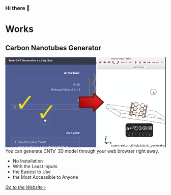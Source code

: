 ### Hi there 👋

# Works
## Carbon Nanotubes Generator 

[![Carbon Nanotubes Generator Demonstration](https://github.com/sue-creator/cnt_generator/raw/main/readmeImg.png)](https://youtube.com/watch?v=0635k6-32jk&feature=shares)
<br>You can generate CNTs' 3D model through your web browser right away. <br>
- No Installation
- With the Least Inputs
- the Easiest to Use
- the Most Accessible to Anyone


<a href="https://sue-creator.github.io/cnt_generator/" target="_blank" rel="noopener noreferrer"> _Go to the Website⭐_</a><br><br>





<!--
**sue-creator/sue-creator** is a ✨ _special_ ✨ repository because its `README.md` (this file) appears on your GitHub profile.

Here are some ideas to get you started:

- 🔭 I’m currently working on ...
- 🌱 I’m currently learning ...
- 👯 I’m looking to collaborate on ...
- 🤔 I’m looking for help with ...
- 💬 Ask me about ...
- 📫 How to reach me: ...
- 😄 Pronouns: ...
- ⚡ Fun fact: ...
-->

